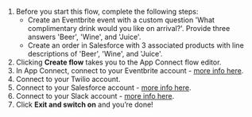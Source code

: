 1. Before you start this flow, complete the following steps:
    * Create an Eventbrite event with a custom question 'What complimentary drink would you like on arrival?'. Provide three answers 'Beer', 'Wine', and 'Juice'.
    * Create an order in Salesforce with 3 associated products with line descriptions of 'Beer', 'Wine', and 'Juice'.
1. Clicking **Create flow** takes you to the App Connect flow editor. 
1. In App Connect, connect to your Eventbrite account - [more info here](https://developer.ibm.com/integration/docs/app-connect/how-to-guides-for-apps/use-ibm-app-connect-eventbrite/).
1. Connect to your Twilio account.
1. Connect to your Salesforce account - [more info here](https://developer.ibm.com/integration/docs/app-connect/how-to-guides-for-apps/use-ibm-app-connect-salesforce/).
1. Connect to your Slack account - [more info here](https://developer.ibm.com/integration/docs/app-connect/how-to-guides-for-apps/use-ibm-app-connect-slack/).
1. Click **Exit and switch on** and you’re done!
